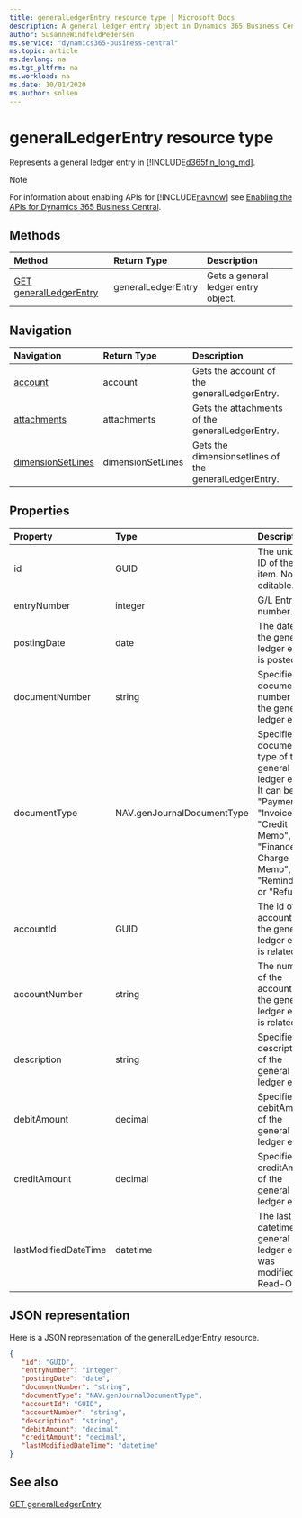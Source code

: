 ```yaml
---
title: generalLedgerEntry resource type | Microsoft Docs
description: A general ledger entry object in Dynamics 365 Business Central.
author: SusanneWindfeldPedersen
ms.service: "dynamics365-business-central"
ms.topic: article
ms.devlang: na
ms.tgt_pltfrm: na
ms.workload: na
ms.date: 10/01/2020
ms.author: solsen
---
```


# generalLedgerEntry resource type
Represents a general ledger entry in [!INCLUDE[d365fin_long_md](../../includes/d365fin_long_md.md)].

> [!NOTE]  
> For information about enabling APIs for [!INCLUDE[navnow](../../includes/navnow_md.md)] see [Enabling the APIs for Dynamics 365 Business Central](../enabling-apis-for-dynamics-nav.md).

## Methods
| Method | Return Type|Description |
|:--------------------|:-----------|:-------------------------|
|[GET generalLedgerEntry](../api/dynamics_generalLedgerEntry_Get.md)|generalLedgerEntry|Gets a general ledger entry object.|

## Navigation

| Navigation |Return Type| Description |    
|:----------|:----------|:-----------------|
|[account](dynamics_account.md)|account |Gets the account of the generalLedgerEntry.|
|[attachments](dynamics_attachments.md)|attachments |Gets the attachments of the generalLedgerEntry.|
|[dimensionSetLines](dynamics_dimensionsetlines.md)|dimensionSetLines |Gets the dimensionsetlines of the generalLedgerEntry.|


## Properties

| Property           | Type   |Description     |
|:-------------------|:-------|:---------------|
|id|GUID|The unique ID of the item. Non-editable.|
|entryNumber|integer|G/L Entry number.|
|postingDate|date|The date that the general ledger entry   is posted.|
|documentNumber|string|Specifies a document number for the general ledger entry.|
|documentType|NAV.genJournalDocumentType|Specifies the document type of the general ledger entry. It can be " ", "Payment", "Invoice", "Credit Memo", "Finance Charge Memo", "Reminder" or "Refund".|
|accountId|GUID|The id of the account that the general ledger entry is related to. |
|accountNumber|string|The number of the account that the general ledger entry is related to. |
|description|string|Specifies the description of the general ledger entry.|
|debitAmount|decimal|Specifies the debitAmount of the general ledger entry.|
|creditAmount|decimal|Specifies the creditAmount of the general ledger entry.|
|lastModifiedDateTime|datetime|The last datetime the general ledger entry was modified. Read-Only.|


## JSON representation

Here is a JSON representation of the generalLedgerEntry resource.


```json
{
   "id": "GUID",
   "entryNumber": "integer",
   "postingDate": "date",
   "documentNumber": "string",
   "documentType": "NAV.genJournalDocumentType",
   "accountId": "GUID",
   "accountNumber": "string",
   "description": "string",
   "debitAmount": "decimal",
   "creditAmount": "decimal",
   "lastModifiedDateTime": "datetime"
}
```
## See also

[GET generalLedgerEntry](../api/dynamics_generalLedgerEntry_Get.md)   

